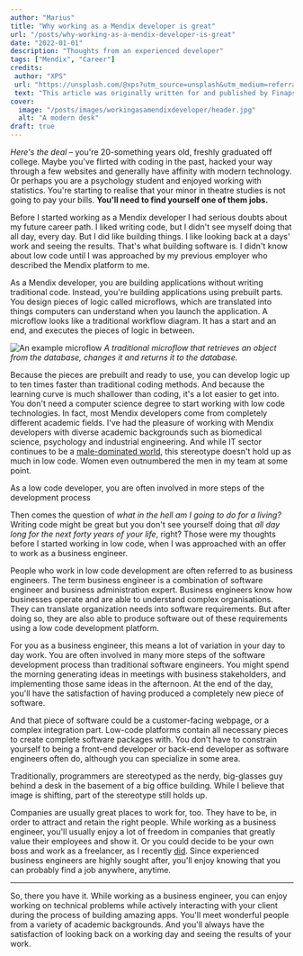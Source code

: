 ```yaml
---
author: "Marius"
title: "Why working as a Mendix developer is great"
url: "/posts/why-working-as-a-mendix-developer-is-great"
date: "2022-01-01"
description: "Thoughts from an experienced developer"
tags: ["Mendix", "Career"]
credits: 
 author: "XPS"
 url: "https://unsplash.com/@xps?utm_source=unsplash&utm_medium=referral&utm_content=creditCopyText"
 text: "This article was originally written for and published by Finaps, but edited and published here with their permission. &#13;&#10; Hero image by"
cover:
  image: "/posts/images/workingasamendixdeveloper/header.jpg"
  alt: "A modern desk"
draft: true
---
```


*Here's the deal* – you're 20-something years old, freshly graduated off college. Maybe you've flirted with coding in the past, hacked your way through a few websites and generally have affinity with modern technology. Or perhaps you are a psychology student and enjoyed working with statistics. You're starting to realise that your minor in theatre studies is not going to pay your bills. **You'll need to find yourself one of them jobs.**

Before I started working as a Mendix developer I had serious doubts about my future career path. I liked writing code, but I didn't see myself doing that all day, every day. But I did like building things. I like looking back at a days' work and seeing the results. That's what building software is. I didn't know about low code until I was approached by my previous employer who described the Mendix platform to me.

As a Mendix developer, you are building applications without writing traditional code. Instead, you're building applications using prebuilt parts. You design pieces of logic called microflows, which are translated into things computers can understand when you launch the application. A microflow looks like a traditional workflow diagram. It has a start and an end, and executes the pieces of logic in between. 

![An example microflow](/posts/images/workingsasamendixdeveloper/examplemicroflow.png)
*A traditional microflow that retrieves an object from the database, changes it and returns it to the database.*

Because the pieces are prebuilt and ready to use, you can develop logic up to ten times faster than traditional coding methods. And because the learning curve is much shallower than coding, it's a lot easier to get into. You don't need a computer science degree to start working with low code technologies. In fact, most Mendix developers come from completely different academic fields. I've had the pleasure of working with Mendix developers with diverse academic backgrounds such as biomedical science, psychology and industrial engineering. And while IT sector continues to be a [male-dominated world](https://en.wikipedia.org/wiki/Gender_disparity_in_computing), this stereotype doesn't hold up as much in low code. Women even outnumbered the men in my team at some point. 

As a low code developer, you are often involved in more steps of the development process 






Then comes the question of *what in the hell am I going to do for a living?* Writing code might be great but you don't see yourself doing that *all day long for the next forty years of your life*, right? Those were my thoughts before I started working in low code, when I was approached with an offer to work as a business engineer.

People who work in low code development are often referred to as business engineers. The term business engineer is a combination of software engineer and business administration expert. Business engineers know how businesses operate and are able to understand complex organisations. They can translate organization needs into software requirements. But after doing so, they are also able to produce software out of these requirements using a low code development platform. 

For you as a business engineer, this means a lot of variation in your day to day work. You are often involved in many more steps of the software development process than traditional software engineers. You might spend the morning generating ideas in meetings with business stakeholders, and implementing those same ideas in the afternoon. At the end of the day, you'll have the satisfaction of having produced a completely new piece of software.

And that piece of software could be a customer-facing webpage, or a complex integration part. Low-code platforms contain all necessary pieces to create complete software packages with. You don't have to constrain yourself to being a front-end developer or back-end developer as software engineers often do, although you can specialize in some area.

Traditionally, programmers are stereotyped as the nerdy, big-glasses guy behind a desk in the basement of a big office building. While I believe that image is shifting, part of the stereotype still holds up. 

Companies are usually great places to work for, too. They have to be, in order to attract and retain the right people. While working as a business engineer, you'll usually enjoy a lot of freedom in companies that greatly value their employees and show it. Or you could decide to be your own boss and work as a freelancer, as I recently [did](https://www.linkedin.com/feed/update/urn%3Ali%3Aactivity%3A6851808905958346752?lipi=urn%3Ali%3Apage%3Ad_flagship3_profile_view_base%3BwtjbeyO4ROecTjEpolP23g%3D%3D). Since experienced business engineers are highly sought after, you'll enjoy knowing that you can probably find a job anywhere, anytime. 

---

So, there you have it. While working as a business engineer, you can enjoy working on technical problems while actively interacting with your client during the process of building amazing apps. You'll meet wonderful people from a variety of academic backgrounds. And you'll always have the satisfaction of looking back on a working day and seeing the results of your work. 